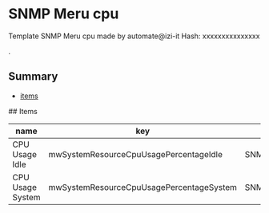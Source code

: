 # SNMP Meru cpu
Template SNMP Meru cpu made by automate@izi-it
Hash: xxxxxxxxxxxxxxx

.
## Summary
* [items](#items)

<a name="items" />
## Items

| name | key | type |
| ------------- |------------- |------------- |
| CPU Usage Idle | mwSystemResourceCpuUsagePercentageIdle | SNMP_AGENT |
| CPU Usage System | mwSystemResourceCpuUsagePercentageSystem | SNMP_AGENT |
